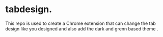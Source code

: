 # tabdesign. 

This repo is used to create a Chrome extension that can change the tab design like you designed and also add the dark and grenn based theme .
